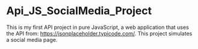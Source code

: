 # Api_JS_SocialMedia_Project

This is my first API project in pure JavaScript, a web application that uses the API from: https://jsonplaceholder.typicode.com/.
This project simulates a social media page.

